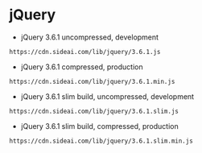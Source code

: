 
# jQuery
- jQuery 3.6.1 uncompressed, development
```
https://cdn.sideai.com/lib/jquery/3.6.1.js
```

- jQuery 3.6.1 compressed, production
```
https://cdn.sideai.com/lib/jquery/3.6.1.min.js
```

- jQuery 3.6.1 slim build, uncompressed, development
```
https://cdn.sideai.com/lib/jquery/3.6.1.slim.js
```

- jQuery 3.6.1 slim build, compressed, production
```
https://cdn.sideai.com/lib/jquery/3.6.1.slim.min.js
```
